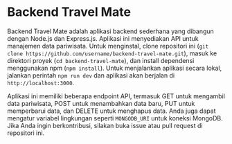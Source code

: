 # Backend Travel Mate

Backend Travel Mate adalah aplikasi backend sederhana yang dibangun dengan Node.js dan Express.js. 
Aplikasi ini menyediakan API untuk manajemen data pariwisata. 
Untuk menginstal, clone repositori ini (`git clone https://github.com/username/backend-travel-mate.git`), 
masuk ke direktori proyek (`cd backend-travel-mate`), 
dan install dependensi menggunakan npm (`npm install`).
Untuk menjalankan aplikasi secara lokal, jalankan perintah `npm run dev` dan aplikasi akan berjalan di `http://localhost:3000`.

Aplikasi ini memiliki beberapa endpoint API, termasuk GET untuk mengambil data pariwisata, POST untuk menambahkan data baru, PUT untuk memperbarui data, dan DELETE untuk menghapus data.
Anda juga dapat mengatur variabel lingkungan seperti `MONGODB_URI` untuk koneksi MongoDB. Jika Anda ingin berkontribusi, silakan buka issue atau pull request di repositori ini.
